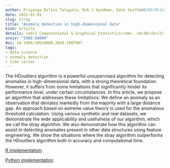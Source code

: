 ```yaml
---
author: Priyanga Dilini Talagala, Rob J Hyndman, Kate Smith&#8209;Miles,
date: 2021-01-01
slug: stray
title: "Anomaly detection in high-dimensional data"
kind: article
details: <em>J Computational & Graphical Statistics</em>, <b>30</b>(2), 360-374
arxiv: "1908.04000"
doi: 10.1080/10618600.2020.1807997
tags:
- data science
- anomaly detection
- time series
---
```


The HDoutliers algorithm is a powerful unsupervised algorithm for detecting anomalies in high-dimensional data, with a strong theoretical foundation. However, it suffers from some limitations that significantly hinder its performance level, under certain circumstances. In this article, we propose an algorithm that addresses these limitations. We define an anomaly as an observation that deviates markedly from the majority with a large distance gap. An approach based on extreme value theory is used for the anomalous threshold calculation. Using various synthetic and real datasets, we demonstrate the wide applicability and usefulness of our algorithm, which we call the stray algorithm. We also demonstrate how this algorithm can assist in detecting anomalies present in other data structures using feature engineering. We show the situations where the stray algorithm outperforms the HDoutliers algorithm both in accuracy and computational time.

[R implementation](https://github.com/pridiltal/stray).

[Python implementation](https://github.com/sktime/sktime/blob/main/sktime/annotation/stray.py)
